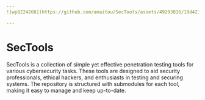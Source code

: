 ```yaml
---
![wp8224268](https://github.com/amaitou/SecTools/assets/49293816/19d423c8-4799-4f50-beef-32b12bd82fea)

---
```


# SecTools

SecTools is a collection of simple yet effective penetration testing tools for various cybersecurity tasks. These tools are designed to aid security professionals, ethical hackers, and enthusiasts in testing and securing systems. The repository is structured with submodules for each tool, making it easy to manage and keep up-to-date.
